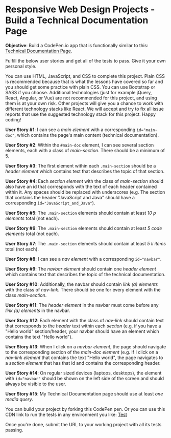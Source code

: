 # Responsive Web Design Projects - Build a Technical Documentation Page

**Objective**: Build a CodePen.io app that is functionally similar to this: [Technical Documentation Page](https://codepen.io/freeCodeCamp/full/NdrKKL).

Fulfill the below user stories and get all of the tests to pass. Give it your own personal style.

You can use HTML, JavaScript, and CSS to complete this project. Plain CSS is recommended because that is what the lessons have covered so far and you should get some practice with plain CSS. You can use Bootstrap or SASS if you choose. Additional technologies (just for example jQuery, React, Angular, or Vue) are not recommended for this project, and using them is at your own risk. Other projects will give you a chance to work with different technology stacks like React. We will accept and try to fix all issue reports that use the suggested technology stack for this project. Happy coding!

**User Story #1**: I can see a _main element_ with a corresponding `id="main-doc"`, which contains the page's main content (technical documentation).

**User Story #2**: Within the `#main-doc` element, I can see several section elements, each with a class of _main-section_. There should be a minimum of 5.

**User Story #3**: The first element within each `.main-section` should be a _header element_ which contains text that describes the topic of that section.

**User Story #4**: Each _section element_ with the class of _main-section_ should also have an id that corresponds with the text of each header contained within it. Any spaces should be replaced with underscores (e.g. The section that contains the header "JavaScript and Java" should have a corresponding `id="JavaScript_and_Java"`).

**User Story #5**: The `.main-section` elements should contain at least _10 p elements_ total (not each).

**User Story #6**: The `.main-section` elements should contain at least _5 code elements_ total (not each).

**User Story #7**: The `.main-section` elements should contain at least _5 li items_ total (not each).

**User Story #8**: I can see a _nav element_ with a corresponding `id="navbar"`.

**User Story #9**: The _navbar element_ should contain one _header element_ which contains text that describes the topic of the technical documentation.

**User Story #10**: Additionally, the navbar should contain _link (a) elements_ with the class of _nav-link_. There should be one for every element with the class _main-section_.

**User Story #11**: The _header element_ in the navbar must come before any _link (a) elements_ in the navbar.

**User Story #12**: Each element with the class of _nav-link_ should contain text that corresponds to the _header_ text within each _section_ (e.g. if you have a "Hello world" section/header, your navbar should have an element which contains the text "Hello world").

**User Story #13**: When I click on a _navbar element_, the page should navigate to the corresponding section of the _main-doc element_ (e.g. If I click on a _nav-link element_ that contains the text "Hello world", the page navigates to a _section element_ that has that id and contains the corresponding header.

**User Story #14**: On regular sized devices (laptops, desktops), the element with `id="navbar"` should be shown on the left side of the screen and should always be visible to the user.

**User Story #15**: My Technical Documentation page should use at least _one media query_.

You can build your project by forking this CodePen pen. Or you can use this CDN link to run the tests in any environment you like: [Test](https://cdn.freecodecamp.org/testable-projects-fcc/v1/bundle.js)

Once you're done, submit the URL to your working project with all its tests passing.
